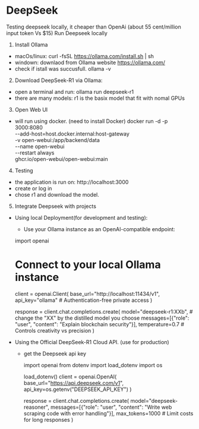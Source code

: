 # DeepSeek
Testing deepseek locally, it cheaper than OpenAi (about 55 cent/million input token Vs $15)
Run Deepseek locally
1. Install Ollama
- macOs/linux:  curl -fsSL https://ollama.com/install.sh | sh
- windown: downlaod from Ollama website https://ollama.com/
- check if istall was succusfull. ollama -v
2. Download DeepSeek-R1 via Ollama:
- open a terminal and run:  ollama run deepseek-r1
- there are many models: r1 is the basix model that fit with nomal GPUs
3. Open Web UI
- will run using docker. (need to install Docker)
docker run -d -p 3000:8080 \
  --add-host=host.docker.internal:host-gateway \
  -v open-webui:/app/backend/data \
  --name open-webui \
  --restart always \
  ghcr.io/open-webui/open-webui:main
4. Testing
- the application is run on: http://localhost:3000
- create or log in
- chose r1 and download the model.
5. Integrate Deepseek with projects
- Using local Deployment(for development and testing):
  + Use your Ollama instance as an OpenAI-compatible endpoint:
  
  import openai

  # Connect to your local Ollama instance
  client = openai.Client(
      base_url="http://localhost:11434/v1",
      api_key="ollama"  # Authentication-free private access
  )

  response = client.chat.completions.create(
      model="deepseek-r1:XXb", # change the "XX" by the distilled model you choose
      messages=[{"role": "user", "content": "Explain blockchain security"}],
      temperature=0.7  # Controls creativity vs precision
  )
- Using the Official DeepSeek-R1 Cloud API. (use for production)
    + get the Deepseek api key

      import openai
      from dotenv import load_dotenv
      import os
      
      load_dotenv()
      client = openai.OpenAI(
          base_url="https://api.deepseek.com/v1",
          api_key=os.getenv("DEEPSEEK_API_KEY")
      )
      
      response = client.chat.completions.create(
          model="deepseek-reasoner",
          messages=[{"role": "user", "content": "Write web scraping code with error handling"}],
          max_tokens=1000  # Limit costs for long responses
      )
